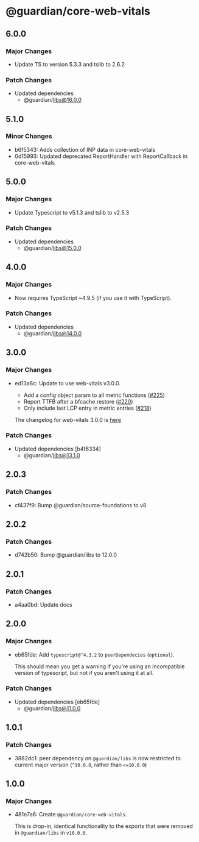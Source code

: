 # @guardian/core-web-vitals

## 6.0.0

### Major Changes

- Update TS to version 5.3.3 and tslib to 2.6.2

### Patch Changes

- Updated dependencies
  - @guardian/libs@16.0.0

## 5.1.0

### Minor Changes

- b6f5343: Adds collection of INP data in core-web-vitals
- 0d15993: Updated deprecated ReportHandler with ReportCallback in core-web-vitals

## 5.0.0

### Major Changes

- Update Typescript to v5.1.3 and tslib to v2.5.3

### Patch Changes

- Updated dependencies
  - @guardian/libs@15.0.0

## 4.0.0

### Major Changes

- Now requires TypeScript ~4.9.5 (if you use it with TypeScript).

### Patch Changes

- Updated dependencies
  - @guardian/libs@14.0.0

## 3.0.0

### Major Changes

- ed13a6c: Update to use web-vitals v3.0.0.

  - Add a config object param to all metric functions ([#​225](https://togithub.com/GoogleChrome/web-vitals/pull/225))
  - Report TTFB after a bfcache restore ([#​220](https://togithub.com/GoogleChrome/web-vitals/pull/220))
  - Only include last LCP entry in metric entries ([#​218](https://togithub.com/GoogleChrome/web-vitals/pull/218))

  The changelog for web-vitals 3.0.0 is [here](https://github.com/GoogleChrome/web-vitals/blob/HEAD/CHANGELOG.md#v300-2022-08-24)

### Patch Changes

- Updated dependencies [b4f6334]
  - @guardian/libs@13.1.0

## 2.0.3

### Patch Changes

- cf437f9: Bump @guardian/source-foundations to v8

## 2.0.2

### Patch Changes

- d742b50: Bump @guardian/libs to 12.0.0

## 2.0.1

### Patch Changes

- a4aa0bd: Update docs

## 2.0.0

### Major Changes

- eb65fde: Add `typescript@^4.3.2` to `peerDependecies` (`optional`).

  This should mean you get a warning if you're using an incompatible version of typescript, but not if you aren't using it at all.

### Patch Changes

- Updated dependencies [eb65fde]
  - @guardian/libs@11.0.0

## 1.0.1

### Patch Changes

- 3882dc1: peer dependency on `@guardian/libs` is now restricted to current major version (`^10.0.0`, rather than `<=10.0.0`)

## 1.0.0

### Major Changes

- 481e7a6: Create `@guardian/core-web-vitals`.

  This is drop-in, identical functionality to the exports that were removed in `@guardian/libs` in `v10.0.0`.
